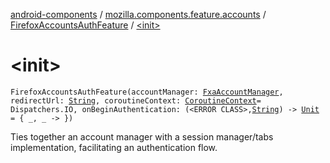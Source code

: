 [android-components](../../index.md) / [mozilla.components.feature.accounts](../index.md) / [FirefoxAccountsAuthFeature](index.md) / [&lt;init&gt;](./-init-.md)

# &lt;init&gt;

`FirefoxAccountsAuthFeature(accountManager: `[`FxaAccountManager`](../../mozilla.components.service.fxa.manager/-fxa-account-manager/index.md)`, redirectUrl: `[`String`](https://kotlinlang.org/api/latest/jvm/stdlib/kotlin/-string/index.html)`, coroutineContext: `[`CoroutineContext`](https://kotlinlang.org/api/latest/jvm/stdlib/kotlin.coroutines/-coroutine-context/index.html)` = Dispatchers.IO, onBeginAuthentication: (<ERROR CLASS>, `[`String`](https://kotlinlang.org/api/latest/jvm/stdlib/kotlin/-string/index.html)`) -> `[`Unit`](https://kotlinlang.org/api/latest/jvm/stdlib/kotlin/-unit/index.html)` = { _, _ -> })`

Ties together an account manager with a session manager/tabs implementation, facilitating an
authentication flow.

